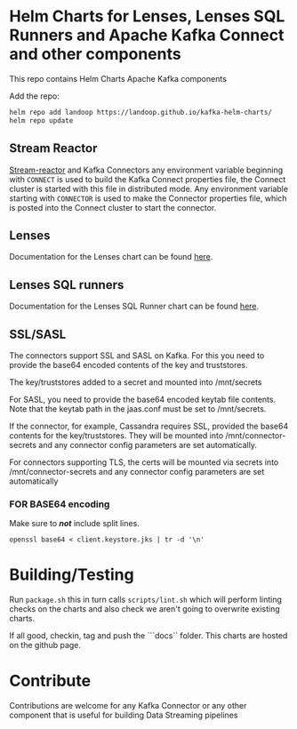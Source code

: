 # Helm Charts for Lenses, Lenses SQL Runners and Apache Kafka Connect and other components

This repo contains Helm Charts Apache Kafka components

Add the repo:

```bash
helm repo add landoop https://landoop.github.io/kafka-helm-charts/
helm repo update
```

## Stream Reactor 

[Stream-reactor](https://github.com/landoop/stream-reactor) and Kafka Connectors any environment variable beginning with ``CONNECT`` is used to build the Kafka Connect properties file, the Connect cluster is started with this file in distributed mode. Any
environment variable starting with ``CONNECTOR`` is used to make the Connector properties file, which is posted into
the Connect cluster to start the connector.

## Lenses

Documentation for the Lenses chart can be found [here](https://lenses.stream/2.0/install_setup/kubernetes/#helm-chart).

## Lenses SQL runners

Documentation for the Lenses SQL Runner chart can be found [here](https://lenses.stream/2.0/install_setup/configuration/sql-config.html#lsql-runner-with-helm).

## SSL/SASL

The connectors support SSL and SASL on Kafka. For this you need to provide the base64 encoded contents of the key and truststores.

The key/truststores added to a secret and mounted into /mnt/secrets

For SASL, you need to provide the base64 encoded keytab file contents. Note that the keytab path in the jaas.conf must be set to /mnt/secrets.

If the connector, for example, Cassandra requires SSL, provided the base64 contents for the key/truststores. They will be mounted into /mnt/connector-secrets and any connector config parameters are set automatically.

For connectors supporting TLS, the certs will be mounted via secrets into /mnt/connector-secrets and any connector config parameters are set automatically

### FOR BASE64 encoding

Make sure to ***not*** include split lines.

```openssl base64 < client.keystore.jks | tr -d '\n' ```

# Building/Testing

Run ``package.sh`` this in turn calls ``scripts/lint.sh`` which will perform linting checks on the charts and also check we aren't going to overwrite existing charts.

If all good, checkin, tag and push the ```docs`` folder. This charts are hosted on the github page.

# Contribute

Contributions are welcome for any Kafka Connector or any other component that is useful for building Data Streaming pipelines
